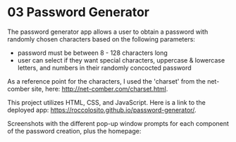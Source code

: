 # 03 Password Generator

The password generator app allows a user to obtain a password with randomly chosen
characters based on the following parameters:

- password must be between 8 - 128 characters long
- user can select if they want special characters, uppercase & lowercase letters, and numbers in their randomly concocted password

As a reference point for the characters, I used the 'charset' from the net-comber site, here: http://net-comber.com/charset.html.

This project utilizes HTML, CSS, and JavaScript.  Here is a link to the deployed app: https://roccolosito.github.io/password-generator/.

Screenshots with the different pop-up window prompts for each component of the password creation, plus the homepage:

